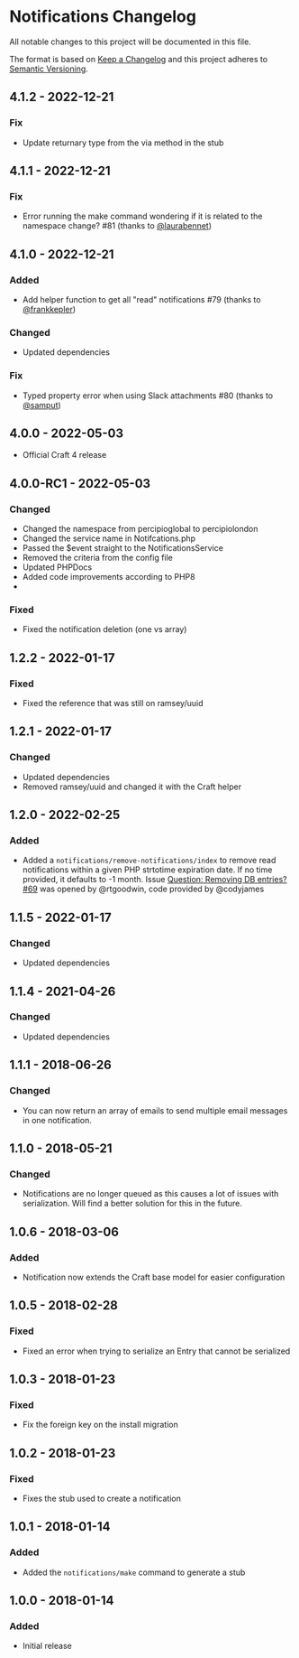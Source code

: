 # Notifications Changelog

All notable changes to this project will be documented in this file.

The format is based on [Keep a Changelog](http://keepachangelog.com/) and this project adheres to [Semantic Versioning](http://semver.org/).

## 4.1.2 - 2022-12-21
### Fix
- Update returnary type from the via method in the stub

## 4.1.1 - 2022-12-21
### Fix
- Error running the make command wondering if it is related to the namespace change? #81 (thanks to [@laurabennet](https://github.com/laurabennett))

## 4.1.0 - 2022-12-21
### Added
- Add helper function to get all "read" notifications #79 (thanks to [@frankkepler](https://github.com/frankkepler))

### Changed
- Updated dependencies

### Fix
- Typed property error when using Slack attachments #80 (thanks to [@samput](https://github.com/samput))

## 4.0.0 - 2022-05-03
- Official Craft 4 release

## 4.0.0-RC1 - 2022-05-03
### Changed
- Changed the namespace from percipioglobal to percipiolondon
- Changed the service name in Notifcations.php
- Passed the $event straight to the NotificationsService
- Removed the criteria from the config file
- Updated PHPDocs
- Added code improvements according to PHP8
- 
### Fixed
- Fixed the notification deletion (one vs array)

## 1.2.2 - 2022-01-17
### Fixed
- Fixed the reference that was still on ramsey/uuid

## 1.2.1 - 2022-01-17
### Changed
- Updated dependencies
- Removed ramsey/uuid and changed it with the Craft helper

## 1.2.0 - 2022-02-25
### Added
- Added a `notifications/remove-notifications/index` to remove read notifications within a given PHP strtotime expiration date. If no time provided, it defaults to -1 month. Issue [Question: Removing DB entries? #69](https://github.com/percipioglobal/craft-notifications/issues/69#issuecomment-1050330598) was opened by @rtgoodwin, code provided by @codyjames

## 1.1.5 - 2022-01-17
### Changed
- Updated dependencies

## 1.1.4 - 2021-04-26
### Changed
- Updated dependencies

## 1.1.1 - 2018-06-26
### Changed
- You can now return an array of emails to send multiple email messages in one notification.

## 1.1.0 - 2018-05-21
### Changed
- Notifications are no longer queued as this causes a lot of issues with serialization. Will find a better solution for this in the future.

## 1.0.6 - 2018-03-06
### Added
- Notification now extends the Craft base model for easier configuration

## 1.0.5 - 2018-02-28
### Fixed
- Fixed an error when trying to serialize an Entry that cannot be serialized

## 1.0.3 - 2018-01-23
### Fixed
- Fix the foreign key on the install migration

## 1.0.2 - 2018-01-23
### Fixed
- Fixes the stub used to create a notification

## 1.0.1 - 2018-01-14
### Added
- Added the `notifications/make` command to generate a stub

## 1.0.0 - 2018-01-14
### Added
- Initial release
